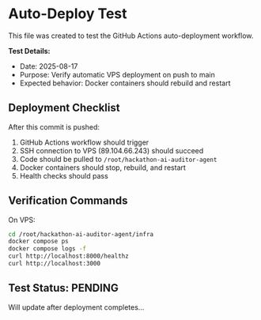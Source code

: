 # Auto-Deploy Test

This file was created to test the GitHub Actions auto-deployment workflow.

**Test Details:**
- Date: 2025-08-17
- Purpose: Verify automatic VPS deployment on push to main
- Expected behavior: Docker containers should rebuild and restart

## Deployment Checklist

After this commit is pushed:
1. GitHub Actions workflow should trigger
2. SSH connection to VPS (89.104.66.243) should succeed
3. Code should be pulled to `/root/hackathon-ai-auditor-agent`
4. Docker containers should stop, rebuild, and restart
5. Health checks should pass

## Verification Commands

On VPS:
```bash
cd /root/hackathon-ai-auditor-agent/infra
docker compose ps
docker compose logs -f
curl http://localhost:8000/healthz
curl http://localhost:3000
```

## Test Status: PENDING

Will update after deployment completes...
